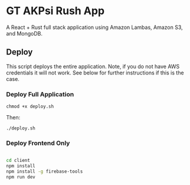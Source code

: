 # GT AKPsi Rush App

A React + Rust full stack application using Amazon Lambas, Amazon S3, and MongoDB.

## Deploy

This script deploys the entire application. Note, if you do not have AWS credentials it will not work. See below for further instructions if this is the case.

### Deploy Full Application

`chmod +x deploy.sh`

Then:

`./deploy.sh`

### Deploy Frontend Only

```bash

cd client
npm install
npm install -g firebase-tools
npm run dev

```